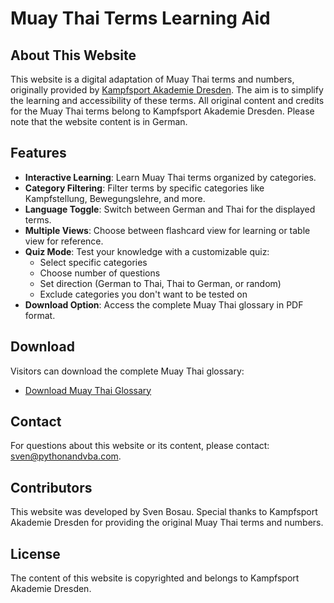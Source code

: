 # Muay Thai Terms Learning Aid

## About This Website

This website is a digital adaptation of Muay Thai terms and numbers, originally provided by [Kampfsport Akademie Dresden](https://kampfsport-akademie.de/). The aim is to simplify the learning and accessibility of these terms. All original content and credits for the Muay Thai terms belong to Kampfsport Akademie Dresden. Please note that the website content is in German.

## Features

- **Interactive Learning**: Learn Muay Thai terms organized by categories.
- **Category Filtering**: Filter terms by specific categories like Kampfstellung, Bewegungslehre, and more.
- **Language Toggle**: Switch between German and Thai for the displayed terms.
- **Multiple Views**: Choose between flashcard view for learning or table view for reference.
- **Quiz Mode**: Test your knowledge with a customizable quiz:
  - Select specific categories
  - Choose number of questions
  - Set direction (German to Thai, Thai to German, or random)
  - Exclude categories you don't want to be tested on
- **Download Option**: Access the complete Muay Thai glossary in PDF format.

## Download

Visitors can download the complete Muay Thai glossary:
- [Download Muay Thai Glossary](assets/static/MuayThai%20Gloassar.pdf)


## Contact

For questions about this website or its content, please contact: [sven@pythonandvba.com](mailto:sven@pythonandvba.com).

## Contributors

This website was developed by Sven Bosau. Special thanks to Kampfsport Akademie Dresden for providing the original Muay Thai terms and numbers.

## License

The content of this website is copyrighted and belongs to Kampfsport Akademie Dresden.
